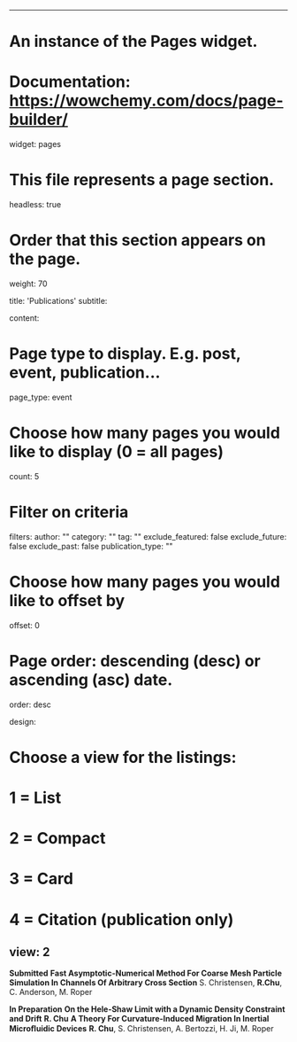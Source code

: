 
---
# An instance of the Pages widget.
# Documentation: https://wowchemy.com/docs/page-builder/
widget: pages

# This file represents a page section.
headless: true

# Order that this section appears on the page.
weight: 70

title: 'Publications'
subtitle:

content:
  # Page type to display. E.g. post, event, publication...
  page_type: event
  # Choose how many pages you would like to display (0 = all pages)
  count: 5
  # Filter on criteria
  filters:
    author: ""
    category: ""
    tag: ""
    exclude_featured: false
    exclude_future: false
    exclude_past: false
    publication_type: ""
  # Choose how many pages you would like to offset by
  offset: 0
  # Page order: descending (desc) or ascending (asc) date.
  order: desc

design:
  # Choose a view for the listings:
  #   1 = List
  #   2 = Compact
  #   3 = Card
  #   4 = Citation (publication only)
  view: 2
---

**Submitted** 
**Fast Asymptotic-Numerical Method For Coarse Mesh Particle Simulation In Channels Of Arbitrary Cross Section** S. Christensen, **R.Chu**, C. Anderson, M. Roper

**In Preparation** 
**On the Hele-Shaw Limit with a Dynamic Density Constraint and Drift** **R. Chu**
**A Theory For Curvature-Induced Migration In Inertial Microﬂuidic Devices** **R. Chu**, S. Christensen, A. Bertozzi, H. Ji, M. Roper

